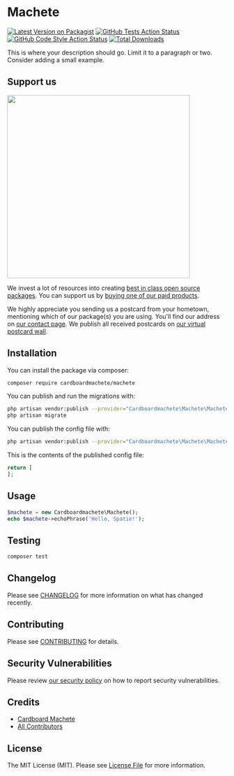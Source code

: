 # Machete

[![Latest Version on Packagist](https://img.shields.io/packagist/v/cardboardmachete/machete.svg?style=flat-square)](https://packagist.org/packages/cardboardmachete/machete)
[![GitHub Tests Action Status](https://img.shields.io/github/workflow/status/cardboardmachete/machete/run-tests?label=tests)](https://github.com/cardboardmachete/machete/actions?query=workflow%3Arun-tests+branch%3Amain)
[![GitHub Code Style Action Status](https://img.shields.io/github/workflow/status/cardboardmachete/machete/Check%20&%20fix%20styling?label=code%20style)](https://github.com/cardboardmachete/machete/actions?query=workflow%3A"Check+%26+fix+styling"+branch%3Amain)
[![Total Downloads](https://img.shields.io/packagist/dt/cardboardmachete/machete.svg?style=flat-square)](https://packagist.org/packages/cardboardmachete/machete)

This is where your description should go. Limit it to a paragraph or two. Consider adding a small example.

## Support us

[<img src="https://github-ads.s3.eu-central-1.amazonaws.com/machete.jpg?t=1" width="419px" />](https://spatie.be/github-ad-click/machete)

We invest a lot of resources into creating [best in class open source packages](https://spatie.be/open-source). You can support us by [buying one of our paid products](https://spatie.be/open-source/support-us).

We highly appreciate you sending us a postcard from your hometown, mentioning which of our package(s) you are using. You'll find our address on [our contact page](https://spatie.be/about-us). We publish all received postcards on [our virtual postcard wall](https://spatie.be/open-source/postcards).

## Installation

You can install the package via composer:

```bash
composer require cardboardmachete/machete
```

You can publish and run the migrations with:

```bash
php artisan vendor:publish --provider="Cardboardmachete\Machete\MacheteServiceProvider" --tag="machete-migrations"
php artisan migrate
```

You can publish the config file with:
```bash
php artisan vendor:publish --provider="Cardboardmachete\Machete\MacheteServiceProvider" --tag="machete-config"
```

This is the contents of the published config file:

```php
return [
];
```

## Usage

```php
$machete = new Cardboardmachete\Machete();
echo $machete->echoPhrase('Hello, Spatie!');
```

## Testing

```bash
composer test
```

## Changelog

Please see [CHANGELOG](CHANGELOG.md) for more information on what has changed recently.

## Contributing

Please see [CONTRIBUTING](.github/CONTRIBUTING.md) for details.

## Security Vulnerabilities

Please review [our security policy](../../security/policy) on how to report security vulnerabilities.

## Credits

- [Cardboard Machete](https://github.com/cardboardmachete)
- [All Contributors](../../contributors)

## License

The MIT License (MIT). Please see [License File](LICENSE.md) for more information.
